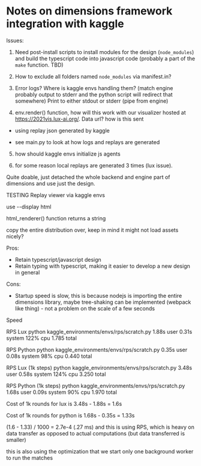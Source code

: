 # Notes on dimensions framework integration with kaggle


Issues: 
1. Need post-install scripts to install modules for the design (`node_modules`) and build the typescript code into javascript code
 (probably a part of the `make` function. TBD)

2. How to exclude all folders named `node_modules` via manifest.in?

3. Error logs? Where is kaggle envs handling them? (match engine probably output to stderr and the python script will redirect that somewhere) Print to either stdout or stderr (pipe from engine)

4. env.render() function, how will this work with our visualizer hosted at https://2021vis.lux-ai.org/. Data url? how is this sent


- using replay json generated by kaggle

- see main.py to look at how logs and replays are generated

5. how should kaggle envs initialize js agents

6. for some reason local replays are generated 3 times (lux issue). 

Quite doable, just detached the whole backend and engine part of dimensions and use just the design.


TESTING Replay viewer via kaggle envs

use --display html 

html_renderer() function returns a string

copy the entire distribution over, keep in mind it might not load assets nicely?

Pros:
- Retain typescript/javascript design
- Retain typing with typescript, making it easier to develop a new design in general


Cons:
- Startup speed is slow, this is because nodejs is importing the entire dimensions library, maybe tree-shaking can be implemented (webpack like thing) - not a problem on the scale of a few seconds


Speed


RPS Lux
python kaggle_environments/envs/rps/scratch.py  1.88s user 0.31s system 122% cpu 1.785 total

RPS Python
python kaggle_environments/envs/rps/scratch.py  0.35s user 0.08s system 98% cpu 0.440 total

RPS Lux (1k steps)
python kaggle_environments/envs/rps/scratch.py  3.48s user 0.58s system 124% cpu 3.250 total

RPS Python (1k steps)
python kaggle_environments/envs/rps/scratch.py  1.68s user 0.09s system 90% cpu 1.970 total

Cost of 1k rounds for lux is 3.48s - 1.88s = 1.6s

Cost of 1k rounds for python is 1.68s - 0.35s = 1.33s

(1.6 - 1.33) / 1000 = 2.7e-4 (.27 ms) and this is using RPS, which is heavy on data transfer as opposed to actual computations (but data transferred is smaller)

this is also using the optimization that we start only one background worker to run the matches